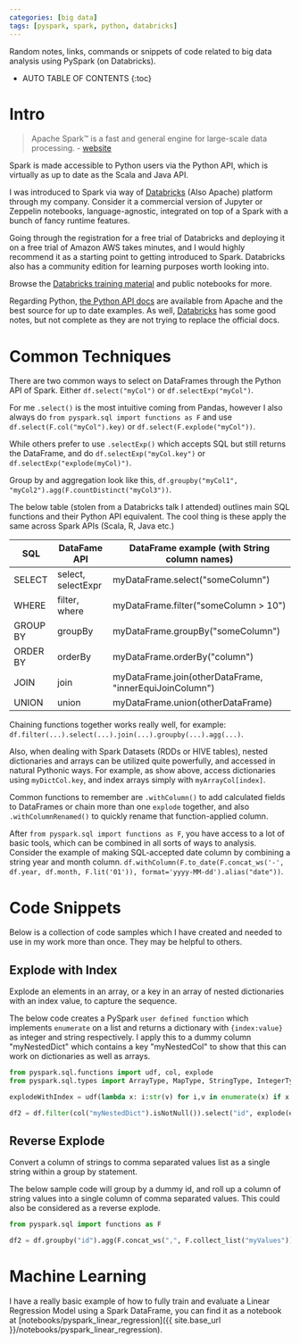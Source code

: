 ```yaml
---
categories: [big data]
tags: [pyspark, spark, python, databricks]
---
```


Random notes, links, commands or snippets of code related to big data analysis using PySpark (on Databricks).

<!-- excerpt separator -->

* AUTO TABLE OF CONTENTS
{:toc}

# Intro

> Apache Spark™ is a fast and general engine for large-scale data processing. - [website](http://spark.apache.org/)

Spark is made accessible to Python users via the Python API, which is virtually as up to date as the Scala and Java API.  

I was introduced to Spark via way of [Databricks](https://databricks.com) (Also Apache) platform through my company. Consider it a commercial version of Jupyter or Zeppelin notebooks, language-agnostic, integrated on top of a Spark with a bunch of fancy runtime features.  

Going through the registration for a free trial of Databricks and deploying it on a free trial of Amazon AWS takes minutes, and I would highly recommend it as a starting point to getting introduced to Spark. Databricks also has a community edition for learning purposes worth looking into.  

Browse the [Databricks training material](https://docs.databricks.com/spark/latest/training/index.html) and public notebooks for more.  

Regarding Python, [the Python API docs](https://spark.apache.org/docs/latest/api/python/index.html) are available from Apache and the best source for up to date examples. As well, [Databricks](https://docs.databricks.com/) has some good notes, but not complete as they are not trying to replace the official docs.  

# Common Techniques

There are two common ways to select on DataFrames through the Python API of Spark. Either `df.select("myCol")` or `df.selectExp("myCol")`.  

For me `.select()` is the most intuitive coming from Pandas, however I also always do `from pyspark.sql import functions as F` and use `df.select(F.col("myCol").key)` or `df.select(F.explode("myCol"))`.  

While others prefer to use `.selectExp()` which accepts SQL but still returns the DataFrame, and do `df.selectExp("myCol.key")` or `df.selectExp("explode(myCol)")`.  

Group by and aggregation look like this, `df.groupby("myCol1", "myCol2").agg(F.countDistinct("myCol3"))`.

The below table (stolen from a Databricks talk I attended) outlines main SQL functions and their Python API equivalent. The cool thing is these apply the same across Spark APIs (Scala, R, Java etc.)

|SQL|DataFame API|DataFrame example (with String column names)|
|---|---|---|
|SELECT|select, selectExpr|myDataFrame.select("someColumn")|
|WHERE|filter, where|myDataFrame.filter("someColumn > 10")|
|GROUP BY|groupBy|myDataFrame.groupBy("someColumn")|
|ORDER BY|orderBy|myDataFrame.orderBy("column")|
|JOIN|join|myDataFrame.join(otherDataFrame, "innerEquiJoinColumn")|
|UNION|union|myDataFrame.union(otherDataFrame)|

Chaining functions together works really well, for example: `df.filter(...).select(...).join(...).groupby(...).agg(...)`.  

Also, when dealing with Spark Datasets (RDDs or HIVE tables), nested dictionaries and arrays can be utilized quite powerfully, and accessed in natural Pythonic ways. For example, as show above, access dictionaries using `myDictCol.key`, and index arrays simply with `myArrayCol[index]`.  

Common functions to remember are `.withColumn()` to add calculated fields to DataFrames or chain more than one `explode` together, and also `.withColumnRenamed()` to quickly rename that function-applied column.  

After `from pyspark.sql import functions as F`, you have access to a lot of basic tools, which can be combined in all sorts of ways to analysis. Consider the example of making SQL-accepted date column by combining a string year and month column. `df.withColumn(F.to_date(F.concat_ws('-', df.year, df.month, F.lit('01')), format='yyyy-MM-dd').alias("date"))`.  

# Code Snippets

Below is a collection of code samples which I have created and needed to use in my work more than once. They may be helpful to others.  

## Explode with Index

Explode an elements in an array, or a key in an array of nested dictionaries with an index value, to capture the sequence.  

The below code creates a PySpark `user defined function` which implements `enumerate` on a list and returns a dictionary with `{index:value}` as integer and string respectively. I apply this to a dummy column "myNestedDict" which contains a key "myNestedCol" to show that this can work on dictionaries as well as arrays.  

```python
from pyspark.sql.functions import udf, col, explode
from pyspark.sql.types import ArrayType, MapType, StringType, IntegerType

explodeWithIndex = udf(lambda x: i:str(v) for i,v in enumerate(x) if x is not None, MapType(IntegerType(),StringType()))

df2 = df.filter(col("myNestedDict").isNotNull()).select("id", explode(explodeWithIndex("myNestedDict").myNestedCol))
```

## Reverse Explode

Convert a column of strings to comma separated values list as a single string within a group by statement.  

The below sample code will group by a dummy id, and roll up a column of string values into a single column of comma separated values. This could also be considered as a reverse explode.  

```python
from pyspark.sql import functions as F

df2 = df.groupby("id").agg(F.concat_ws(",", F.collect_list("myValues"))).withColumnRenamed("concat_ws(,, collect_list(myValues))", "myCSV")
```

# Machine Learning

I have a really basic example of how to fully train and evaluate a Linear Regression Model using a Spark DataFrame, you can find it as a notebook at [notebooks/pyspark_linear_regression]({{ site.base_url }}/notebooks/pyspark_linear_regression).  
